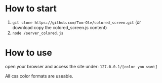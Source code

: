 # How to start
1. ```git clone https://github.com/Tom-Ole/colored_screen.git``` (or download copy the colored_screen.js content)
2. ```node /server_colored.js```

# How to use
open your browser and access the site under:  ```127.0.0.1/[color you want]```


All css color formats are useable.
